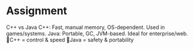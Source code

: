 # Assignment
C++ vs Java  C++: Fast, manual memory, OS-dependent. Used in games/systems.  Java: Portable, GC, JVM-based. Ideal for enterprise/web. 🔹C++ = control &amp; speed 🔹Java = safety &amp; portability
